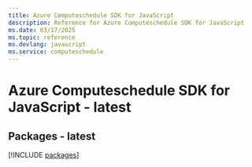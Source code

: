 ```yaml
---
title: Azure Computeschedule SDK for JavaScript
description: Reference for Azure Computeschedule SDK for JavaScript
ms.date: 03/17/2025
ms.topic: reference
ms.devlang: javascript
ms.service: computeschedule
---
```

# Azure Computeschedule SDK for JavaScript - latest
## Packages - latest
[!INCLUDE [packages](computeschedule-index.md)]